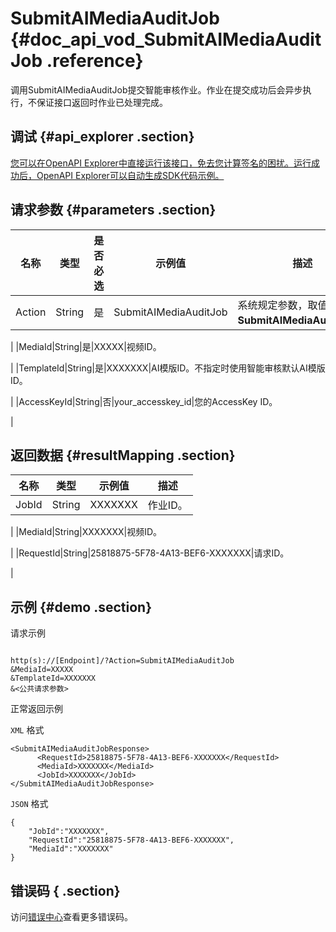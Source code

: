# SubmitAIMediaAuditJob {#doc_api_vod_SubmitAIMediaAuditJob .reference}

调用SubmitAIMediaAuditJob提交智能审核作业。作业在提交成功后会异步执行，不保证接口返回时作业已处理完成。

## 调试 {#api_explorer .section}

[您可以在OpenAPI Explorer中直接运行该接口，免去您计算签名的困扰。运行成功后，OpenAPI Explorer可以自动生成SDK代码示例。](https://api.aliyun.com/#product=vod&api=SubmitAIMediaAuditJob&type=RPC&version=2017-03-21)

## 请求参数 {#parameters .section}

|名称|类型|是否必选|示例值|描述|
|--|--|----|---|--|
|Action|String|是|SubmitAIMediaAuditJob|系统规定参数，取值：**SubmitAIMediaAuditJob**。

 |
|MediaId|String|是|XXXXX|视频ID。

 |
|TemplateId|String|是|XXXXXXX|AI模版ID。不指定时使用智能审核默认AI模版ID。

 |
|AccessKeyId|String|否|your\_accesskey\_id|您的AccessKey ID。

 |

## 返回数据 {#resultMapping .section}

|名称|类型|示例值|描述|
|--|--|---|--|
|JobId|String|XXXXXXX|作业ID。

 |
|MediaId|String|XXXXXXX|视频ID。

 |
|RequestId|String|25818875-5F78-4A13-BEF6-XXXXXXX|请求ID。

 |

## 示例 {#demo .section}

请求示例

``` {#request_demo}

http(s)://[Endpoint]/?Action=SubmitAIMediaAuditJob
&MediaId=XXXXX
&TemplateId=XXXXXXX
&<公共请求参数>

```

正常返回示例

`XML` 格式

``` {#xml_return_success_demo}
<SubmitAIMediaAuditJobResponse>
	  <RequestId>25818875-5F78-4A13-BEF6-XXXXXXX</RequestId>
	  <MediaId>XXXXXXX</MediaId>
	  <JobId>XXXXXXX</JobId>
</SubmitAIMediaAuditJobResponse>
```

`JSON` 格式

``` {#json_return_success_demo}
{
	"JobId":"XXXXXXX",
	"RequestId":"25818875-5F78-4A13-BEF6-XXXXXXX",
	"MediaId":"XXXXXXX"
}
```

## 错误码 { .section}

访问[错误中心](https://error-center.aliyun.com/status/product/vod)查看更多错误码。

